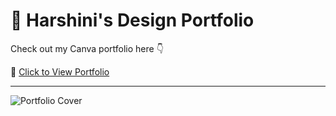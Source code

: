 # 🎨 Harshini's Design Portfolio

Check out my Canva portfolio here 👇

🔗 [Click to View Portfolio](https://www.canva.com/design/DAGi8tXv3OY/Ji9sFkRVphWicp0eXnd7dw/edit?utm_content=DAGi8tXv3OY&utm_campaign=designshare&utm_medium=link2&utm_source=sharebutton)

---
![Portfolio Cover](https://github.com/user-attachments/assets/4dfca76e-63f5-48a8-9af6-96b0330bdfd1)
